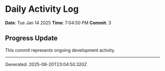 # Daily Activity Log

**Date**: Tue Jan 14 2025
**Time**: 7:04:50 PM
**Commit**: 3

## Progress Update

This commit represents ongoing development activity.

---
Generated: 2025-08-20T23:04:50.320Z
